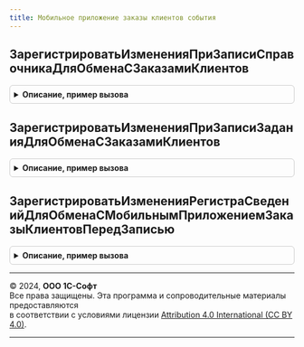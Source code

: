 ```yaml
---
title: Мобильное приложение заказы клиентов события
---
```



## ЗарегистрироватьИзмененияПриЗаписиСправочникаДляОбменаСЗаказамиКлиентов
<details style="margin: 1em 0; padding: 0.5em; border: 1px solid #ccc; border-radius: 6px;">

<summary style="font-weight: bold; cursor: pointer;">Описание, пример вызова</summary>

```bsl

// Обработчик подписки на событие "ПриЗаписи" справочника.
//
// Параметры:
//  Источник - СправочникОбъект - источник события;
//  Отказ - Булево - отказ от выполнения.
//
Процедура ЗарегистрироватьИзмененияПриЗаписиСправочникаДляОбменаСЗаказамиКлиентов(Источник, Отказ) Экспорт
```

Пример вызова
```bsl
МобильноеПриложениеЗаказыКлиентовСобытия.ЗарегистрироватьИзмененияПриЗаписиСправочникаДляОбменаСЗаказамиКлиентов(Источник, Отказ) 
```
</details>

## ЗарегистрироватьИзмененияПриЗаписиЗаданияДляОбменаСЗаказамиКлиентов
<details style="margin: 1em 0; padding: 0.5em; border: 1px solid #ccc; border-radius: 6px;">

<summary style="font-weight: bold; cursor: pointer;">Описание, пример вызова</summary>

```bsl

// Обработчик подписки на событие "ПриЗаписиЗадания".
//
// Параметры:
//  Источник - ДокументОбъект.ЗаказКлиента, ДокументОбъект.ЗаданиеТорговомуПредставителю - источник события;
//  Отказ - Булево - отказ от выполнения.
//
Процедура ЗарегистрироватьИзмененияПриЗаписиЗаданияДляОбменаСЗаказамиКлиентов(Источник, Отказ) Экспорт
```

Пример вызова
```bsl
МобильноеПриложениеЗаказыКлиентовСобытия.ЗарегистрироватьИзмененияПриЗаписиЗаданияДляОбменаСЗаказамиКлиентов(Источник, Отказ) 
```
</details>

## ЗарегистрироватьИзмененияРегистраСведенийДляОбменаСМобильнымПриложениемЗаказыКлиентовПередЗаписью
<details style="margin: 1em 0; padding: 0.5em; border: 1px solid #ccc; border-radius: 6px;">

<summary style="font-weight: bold; cursor: pointer;">Описание, пример вызова</summary>

```bsl

// Обработчик подписки на событие "ПередЗаписьюРегистраСведений".
//
// Параметры:
//  Источник - РегистрСведенийНаборЗаписей.ЦеныНоменклатуры - источник события;
//  Отказ - Булево - отказ от выполнения;
//  Замещение - Булево - признак замещения записей регистра.
//
Процедура ЗарегистрироватьИзмененияРегистраСведенийДляОбменаСМобильнымПриложениемЗаказыКлиентовПередЗаписью(Источник, Отказ, Замещение) Экспорт
```

Пример вызова
```bsl
МобильноеПриложениеЗаказыКлиентовСобытия.ЗарегистрироватьИзмененияРегистраСведенийДляОбменаСМобильнымПриложениемЗаказыКлиентовПередЗаписью(Источник, Отказ, Замещение) 
```
</details>

---

© 2024, **ООО 1С-Софт**  
Все права защищены. Эта программа и сопроводительные материалы предоставляются  
в соответствии с условиями лицензии [Attribution 4.0 International (CC BY 4.0)](https://creativecommons.org/licenses/by/4.0/legalcode).

---
